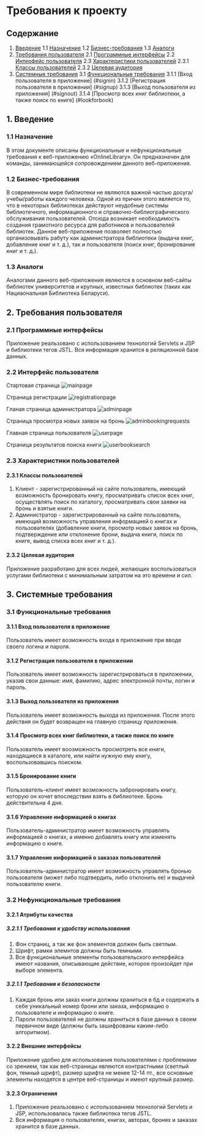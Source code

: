 # Требования к проекту
## Содержание
1. [Введение](#introduction)
  1.1 [Назначение](#purpose)
  1.2 [Бизнес-требования](#business)
  1.3 [Аналоги](#analogue)
2. [Требования пользователя](#usersrequirements)
  2.1 [Программные интерфейсы](#proginterfaces)
  2.2 [Интерфейс пользователя](#userinterface)
  2.3 [Характеристики пользователей](#usercharacheteristics)
    2.3.1 [Классы пользователей](#class)
    2.3.2 [Целевая аудитория](#people)
3. [Системные требования](#systemrequirements)
  3.1 [Функциональные требования](#functionalrequirements)
    3.1.1 [Вход пользователя в приложение] (#signin)
    3.1.2 [Регистрация пользователя в приложении] (#signup)
    3.1.3 [Выход пользователя из приложения] (#signout)
    3.1.4 [Просмотр всех книг библиотеки, а также поиск по книге] (#lookforbook)
    
    
## 1. Введение <a name="introduction"></a>
### 1.1 Назначение <a name="purpose"></a>
В этом документе описаны функциональные и нефункциональные требования к веб-приложению «OnlineLibrary». Он предназначен для команды, занимающейся сопровождением данного веб-приложения.
### 1.2 Бизнес-требования <a name="business"></a>
В современном мире библиотеки не являются важной частью досуга/учебы/работы каждого человека. Одной из причин этого является то, что в некоторых библиотеках действуют неудобные системы библиотечного, информационного и справочно-библиографического обслуживания пользователей. Отсюда возникает необходимость создания грамотного ресурса для работников и пользователей библиотек. Данное веб-приложение позволяет полностью организовывать рабуту как администратора библиотеки (выдача книг, добавление книг и т. д.), так и пользователя (поиск книг, бронирование книг и т. д.).
### 1.3 Аналоги <a name="analogue"></a>
Аналогами данного веб-приложения являются в основном веб-сайты библиотек университетов и крупных, известных библиотек (таких как Нациаональная Библиотека Беларуси).
## 2. Требования пользователя <a name="usersrequirements"></a>
### 2.1 Программные интерфейсы <a name="proginterfaces"></a>
Приложение реальзовано с использованием технологий Servlets и JSP и библиотеки тегов JSTL. Вся информация хранится в реляционной базе данных.
### 2.2 Интерфейс пользователя <a name="userinterface"></a>
Стартовая страница
![mainpage](https://user-images.githubusercontent.com/43030870/46442937-19ee9500-c774-11e8-9edd-748c90ee130e.png)

Страница регистрации
![registrationpage](https://user-images.githubusercontent.com/43030870/46443075-a9944380-c774-11e8-9aac-ee67986185ca.png)

Гланая страница администратора
![adminpage](https://user-images.githubusercontent.com/43030870/46443008-633ee480-c774-11e8-8462-b8ad6552b0c2.png)

Страница просмотра новых заявок на бронь
![adminbookingrequests](https://user-images.githubusercontent.com/43030870/46443227-3fc86980-c775-11e8-9f22-29757f40c517.png)

Главная страница пользователя
![userpage](https://user-images.githubusercontent.com/43030870/46443249-579fed80-c775-11e8-8af3-f625c414c5d8.png)

Страница результатов поиска книги
![userbooksearch](https://user-images.githubusercontent.com/43030870/46443268-6ab2bd80-c775-11e8-9e95-853dbc5460d7.png)

### 2.3 Характеристики пользователей <a name="usercharacheteristics"></a>
#### 2.3.1 Классы пользователей <a name="class"></a> 
1. Клиент - зарегистрированный на сайте пользователь, имеющий возможность бронировать книгу, просматривать список всех книг, осуществлять поиск по каталогу, просматривать свои заявки на бронь и взятые книги.
2. Администратор - зарегистрированный на сайте пользователь, имеющий возможность управления информацией о книгах и пользователях (добавление книги, просмотр новых заявок на бронь, подтверждение или отклонение брони, выдача книги, поиск по книге, вывод списка всех книг и т. д.).
#### 2.3.2 Целевая аудитория <a name="people"></a>
Приложение разработано для всех людей, желающих воспользоваться услугами библиотеки с минимальным затратом на это времени и сил.
## 3. Системные требования <a name="systemrequirements"></a>
### 3.1 Функциональные требования <a name="functionalrequirements"></a>
#### 3.1.1 Вход пользователя в приложение <a name="signin"></a>
Пользователь имеет возможность входа в приложение при вводе своего логина и пароля.
#### 3.1.2 Регистрация пользователя в приложении <a name="signup"></a>
Пользователь имеет возможность зарегистрироваться в приложении, указав свои данные: имя, фамилию, адрес электронной почты, логин и пароль.
#### 3.1.3 Выход пользователя из приложения <a name="signout"></a>
Пользователь имеет возможность выхода из приложения. После этого действия он будет возвращен на главную страницу приложения.
#### 3.1.4 Просмотр всех книг библиотеки, а также поиск по книге <a name="lookforbook"></a>
Пользователь имеет воозможность просмотреть все книги, находящиеся в каталоге, или найти нужную ему книгу, воспользовавшись поиском.
#### 3.1.5 Бронирование книги <a name="bookbook"></a>
Пользователь-клиент имеет возможность забронировать книгу, которую он хочет впоследствии взять в библиотеке. Бронь действительна 4 дня.
#### 3.1.6 Управление информацией о книгах <a name="managementbook"></a>
Пользователь-администратор имеет возможность управлять информацией о книгах, а именно добавлять книгу или изменять информацию о книге.
#### 3.1.7 Управление информацией о заказах пользователей <a name="managementorder"></a>
Пользователь-администратор имеет возможность управлять бронью пользователя (может либо подтвердить, либо отклонить ее) и выдачей пользователю книги.
### 3.2 Нефункциональные требования <a name="nonfunctionalrequirements"></a>
#### 3.2.1 Атрибуты качества <a name="attributes"></a>
##### 3.2.1.1 Требования к удобству использования <a name="usability"></a>
1. Фон страниц, а так же фон элементов должен быть светлым. 
2. Шрифт, рамки элемнтов должны быть темными.
3. Все функциональные элементы пользовательского интерфейса имеют названия, описывающие действие, которое произойдет при выборе элемента.
##### 3.2.1.1 Требования к безопасности <a name="security"></a>
1. Каждая бронь или заказ книги должны храниться в бд и содержать в себе уникальный номер брони или заказа, информацию о пользователе и информацию о книге.
2. Пароли пользователей не должны храниться в базе данных в своем первичном виде (должны быть зашифрованы каким-либо алгоритмом).
#### 3.2.2 Внешние интерфейсы <a name="outinterfaces"></a>
Приложение удобно для использования пользователями с проблемами со зрением, так как веб-страницы являются контрастными (светлый фон, темный шрифт), размер шрифта не менее 12-14 пт., все основные элементы находятся в центре веб-страницы и имеют крупный размер.
#### 3.2.3 Ограничения <a name="escapes"></a>
1. Приложение реальзовано с использованием технологий Servlets и JSP, использовалась также библиотека тегов JSTL.
2. Вся информация о пользователях, книгах, авторах, бронях и заказах хранится в базе данных.




